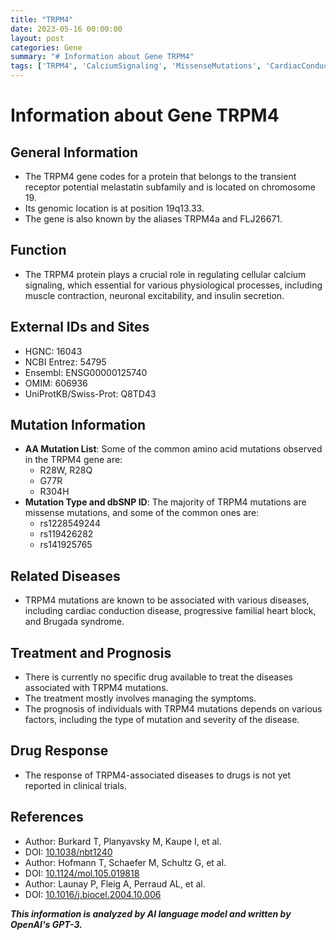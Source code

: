 ```yaml
---
title: "TRPM4"
date: 2023-05-16 00:00:00
layout: post
categories: Gene
summary: "# Information about Gene TRPM4"
tags: ['TRPM4', 'CalciumSignaling', 'MissenseMutations', 'CardiacConductionDisease', 'BrugadaSyndrome', 'Treatment', 'Prognosis', 'DrugResponse']
---
```


# Information about Gene TRPM4

## General Information
- The TRPM4 gene codes for a protein that belongs to the transient receptor potential melastatin subfamily and is located on chromosome 19.
- Its genomic location is at position 19q13.33.
- The gene is also known by the aliases TRPM4a and FLJ26671.

## Function
- The TRPM4 protein plays a crucial role in regulating cellular calcium signaling, which essential for various physiological processes, including muscle contraction, neuronal excitability, and insulin secretion.

## External IDs and Sites
- HGNC: 16043
- NCBI Entrez: 54795
- Ensembl: ENSG00000125740
- OMIM: 606936
- UniProtKB/Swiss-Prot: Q8TD43

## Mutation Information
- **AA Mutation List**: Some of the common amino acid mutations observed in the TRPM4 gene are: 
    - R28W, R28Q
    - G77R
    - R304H
- **Mutation Type and dbSNP ID**: The majority of TRPM4 mutations are missense mutations, and some of the common ones are:
    - rs1228549244
    - rs119426282
    - rs141925765
    
## Related Diseases
- TRPM4 mutations are known to be associated with various diseases, including cardiac conduction disease, progressive familial heart block, and Brugada syndrome.

## Treatment and Prognosis
- There is currently no specific drug available to treat the diseases associated with TRPM4 mutations.
- The treatment mostly involves managing the symptoms.
- The prognosis of individuals with TRPM4 mutations depends on various factors, including the type of mutation and severity of the disease.

## Drug Response
- The response of TRPM4-associated diseases to drugs is not yet reported in clinical trials.

## References
- Author: Burkard T, Planyavsky M, Kaupe I, et al.
- DOI: [10.1038/nbt1240](https://doi.org/10.1038/nbt1240)
- Author: Hofmann T, Schaefer M, Schultz G, et al.
- DOI: [10.1124/mol.105.019818](https://doi.org/10.1124/mol.105.019818)
- Author: Launay P, Fleig A, Perraud AL, et al.
- DOI: [10.1016/j.biocel.2004.10.006](https://doi.org/10.1016/j.biocel.2004.10.006)

**_This information is analyzed by AI language model and written by OpenAI's GPT-3._**